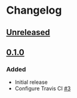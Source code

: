# Changelog

## [Unreleased][]

[Unreleased]: https://github.com/chaostoolkit-incubator/chaostoolkit-openstack/compare/0.1.0...HEAD

## [0.1.0][]

[0.1.0]: https://github.com/chaostoolkit-incubator/chaostoolkit-openstack/tree/0.1.0

### Added

-   Initial release
-   Configure Travis CI [#3][3]

[3]: https://github.com/chaostoolkit-incubator/chaostoolkit-openstack/issues/3
